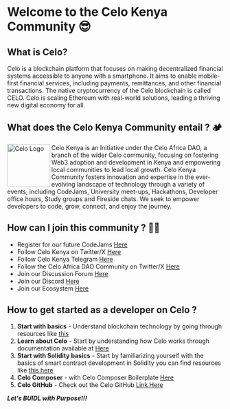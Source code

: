 # Welcome to the Celo Kenya Community :sunglasses:

## What is Celo?

Celo is a blockchain platform that focuses on making decentralized financial systems accessible to anyone with a smartphone. It aims to enable mobile-first financial services, including payments, remittances, and other financial transactions. The native cryptocurrency of the Celo blockchain is called CELO. Celo is scaling Ethereum with real-world solutions, leading a thriving new digital economy for all.

## What does the Celo Kenya Community entail ? 🏕

 <img align="left" width="100" height="100" alt="Celo Logo" src="https://avatars.githubusercontent.com/u/109409532?s=400&u=e246906b220f7e7a3a3bc3dc5f62fd6d30392000&v=4">

Celo Kenya is an Initiative under the Celo Africa DAO, a branch of the wider Celo community, focusing on fostering Web3 adoption and development in Kenya and empowering local communities to lead local growth.
Celo Kenya Community fosters innovation and expertise in the ever-evolving landscape of technology through a variety of events, including CodeJams, University meet-ups, Hackathons, Developer office hours, Study groups and Fireside chats.
We seek to empower developers to code, grow, connect, and enjoy the journey.

## How can I join this community ? 🚀🔥

- Register for our future CodeJams [Here](https://lu.ma/s3qzobux)
- Follow Celo Kenya on Twitter/X [Here](https://twitter.com/CeloKenya)
- Follow Celo Kenya Telegram [Here](https://t.me/celokenyadevelopers)
- Follow the Celo Africa DAO Community on Twitter/X  [Here](https://twitter.com/CeloAfricaDao)
- Join our Discussion Forum  [Here](https://forum.celo.org/)
- Join our Discord [Here](https://discord.com/invite/celo)
- Join our Ecosystem [Here](https://docs.celo.org/community/grant-playbook)

## How to get started as a developer on Celo ?

1. **Start with basics** - Understand blockchain technology by going through resources like [this](https://docs.soliditylang.org/en/v0.8.24/)
2. **Learn about Celo** - Start by understanding how Celo works through documentation available at [Here](https://docs.celo.org/)
3. **Start with Solidity basics** - Start by familiarizing yourself with the  basics of smart contract development in Solidity you can find resources like [this here](https://solidity-by-example.org/)
4. **Celo Composer** - with Celo Composer Boilerplate [Here](https://github.com/celo-org/celo-composer)
5. **Celo GitHub** - Check out the Celo GitHub [Link Here](https://github.com/celo-org)

_**Let's BUIDL with Purpose!!!**_
